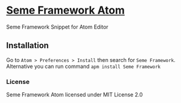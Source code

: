 # [Seme Framework Atom](https://atom.io/packages/seme-framework)

Seme Framework Snippet for Atom Editor

## Installation
Go to `Atom > Preferences > Install` then search for `Seme Framework`. Alternative you can run command
`apm install Seme Framework`

### License
Seme Framework Atom licensed under MIT License 2.0
